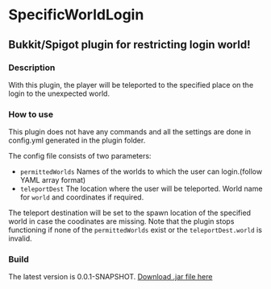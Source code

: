 # SpecificWorldLogin
## Bukkit/Spigot plugin for restricting login world!
### Description
With this plugin, the player will be teleported to the specified place on the login to the 
unexpected world.

### How to use
This plugin does not have any commands and all the settings are done in config.yml generated in the plugin folder.

The config file consists of two parameters:
* `permittedWorlds` Names of the worlds to which the user can login.(follow YAML array format)
* `teleportDest` The location where the user will be teleported. World name for `world` and coordinates if required.

The teleport destination will be set to the spawn location of the specified world in case the coodinates are missing.
Note that the plugin stops functioning if none of the `permittedWorlds` exist or the `teleportDest.world` is invalid.

### Build
The latest version is 0.0.1-SNAPSHOT.
[Download .jar file here](https://github.com/Kory33/SpecificWorldLogin/raw/master/target/SpecificWorldLogin-0.0.1-SNAPSHOT.jar, "SpecificWorldLogin.jar")
